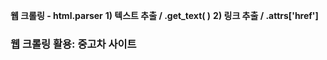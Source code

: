 **웹 크롤링 - html.parser**
**1) 텍스트 추출 / .get_text( )**
**2) 링크 추출 / .attrs['href']**
### **웹 크롤링 활용: 중고차 사이트**
